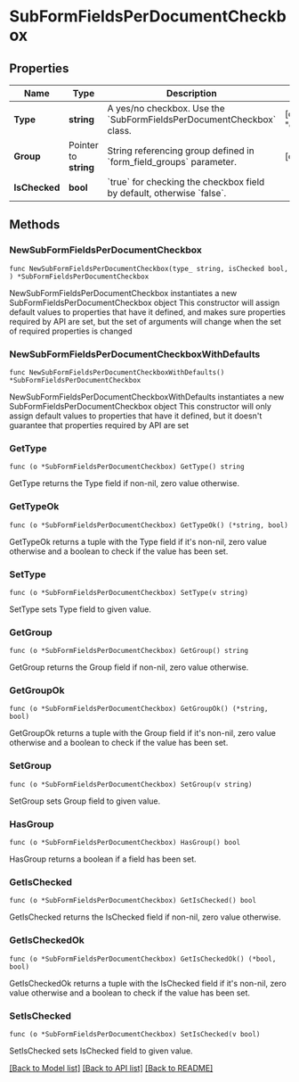 # SubFormFieldsPerDocumentCheckbox

## Properties

Name | Type | Description | Notes
------------ | ------------- | ------------- | -------------
**Type** | **string** | A yes/no checkbox. Use the &#x60;SubFormFieldsPerDocumentCheckbox&#x60; class. | [default to "checkbox"]
**Group** | Pointer to **string** | String referencing group defined in &#x60;form_field_groups&#x60; parameter. | [optional] 
**IsChecked** | **bool** | &#x60;true&#x60; for checking the checkbox field by default, otherwise &#x60;false&#x60;. | 

## Methods

### NewSubFormFieldsPerDocumentCheckbox

`func NewSubFormFieldsPerDocumentCheckbox(type_ string, isChecked bool, ) *SubFormFieldsPerDocumentCheckbox`

NewSubFormFieldsPerDocumentCheckbox instantiates a new SubFormFieldsPerDocumentCheckbox object
This constructor will assign default values to properties that have it defined,
and makes sure properties required by API are set, but the set of arguments
will change when the set of required properties is changed

### NewSubFormFieldsPerDocumentCheckboxWithDefaults

`func NewSubFormFieldsPerDocumentCheckboxWithDefaults() *SubFormFieldsPerDocumentCheckbox`

NewSubFormFieldsPerDocumentCheckboxWithDefaults instantiates a new SubFormFieldsPerDocumentCheckbox object
This constructor will only assign default values to properties that have it defined,
but it doesn't guarantee that properties required by API are set

### GetType

`func (o *SubFormFieldsPerDocumentCheckbox) GetType() string`

GetType returns the Type field if non-nil, zero value otherwise.

### GetTypeOk

`func (o *SubFormFieldsPerDocumentCheckbox) GetTypeOk() (*string, bool)`

GetTypeOk returns a tuple with the Type field if it's non-nil, zero value otherwise
and a boolean to check if the value has been set.

### SetType

`func (o *SubFormFieldsPerDocumentCheckbox) SetType(v string)`

SetType sets Type field to given value.


### GetGroup

`func (o *SubFormFieldsPerDocumentCheckbox) GetGroup() string`

GetGroup returns the Group field if non-nil, zero value otherwise.

### GetGroupOk

`func (o *SubFormFieldsPerDocumentCheckbox) GetGroupOk() (*string, bool)`

GetGroupOk returns a tuple with the Group field if it's non-nil, zero value otherwise
and a boolean to check if the value has been set.

### SetGroup

`func (o *SubFormFieldsPerDocumentCheckbox) SetGroup(v string)`

SetGroup sets Group field to given value.

### HasGroup

`func (o *SubFormFieldsPerDocumentCheckbox) HasGroup() bool`

HasGroup returns a boolean if a field has been set.

### GetIsChecked

`func (o *SubFormFieldsPerDocumentCheckbox) GetIsChecked() bool`

GetIsChecked returns the IsChecked field if non-nil, zero value otherwise.

### GetIsCheckedOk

`func (o *SubFormFieldsPerDocumentCheckbox) GetIsCheckedOk() (*bool, bool)`

GetIsCheckedOk returns a tuple with the IsChecked field if it's non-nil, zero value otherwise
and a boolean to check if the value has been set.

### SetIsChecked

`func (o *SubFormFieldsPerDocumentCheckbox) SetIsChecked(v bool)`

SetIsChecked sets IsChecked field to given value.



[[Back to Model list]](../README.md#documentation-for-models) [[Back to API list]](../README.md#documentation-for-api-endpoints) [[Back to README]](../README.md)


